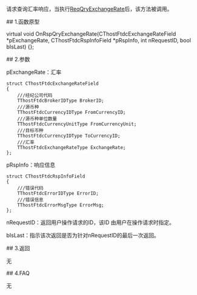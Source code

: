<p>请求查询汇率响应，当执行<a href="../../CTHOSTFTDCTRADERSPI/REQQRYEXCHANGERATE/">ReqQryExchangeRate</a>后，该方法被调用。</p>
<span class="anchor" id="a2980e16-ac51-43da-9925-2523102d208b"></span>
## 1.函数原型
<p>virtual void OnRspQryExchangeRate(CThostFtdcExchangeRateField *pExchangeRate, CThostFtdcRspInfoField *pRspInfo, int nRequestID, bool bIsLast) {};</p>
<span class="anchor" id="376424cc-17d2-45dd-9891-dcfc546ae75a"></span>
## 2.参数
<p>pExchangeRate：汇率</p>
<pre><code>struct CThostFtdcExchangeRateField
{
    ///经纪公司代码
    TThostFtdcBrokerIDType BrokerID;
    ///源币种
    TThostFtdcCurrencyIDType FromCurrencyID;
    ///源币种单位数量
    TThostFtdcCurrencyUnitType FromCurrencyUnit;
    ///目标币种
    TThostFtdcCurrencyIDType ToCurrencyID;
    ///汇率
    TThostFtdcExchangeRateType ExchangeRate;
};
</code></pre>
<p>pRspInfo：响应信息</p>
<pre><code>struct CThostFtdcRspInfoField
{
    ///错误代码
    TThostFtdcErrorIDType ErrorID;
    ///错误信息
    TThostFtdcErrorMsgType ErrorMsg;
};
</code></pre>
<p>nRequestID：返回用户操作请求的ID，该ID 由用户在操作请求时指定。</p>
<p>bIsLast：指示该次返回是否为针对nRequestID的最后一次返回。</p>
<span class="anchor" id="578eb6d2-385a-4db5-ac6a-fea43177dd63"></span>
## 3.返回
<p>无</p>
<span class="anchor" id="44890f06-7939-4fd2-bd1f-1a2912919e1c"></span>
## 4.FAQ
<p>无</p>
